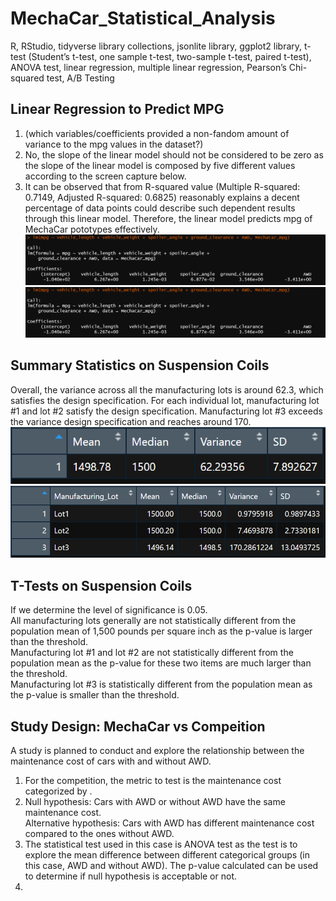 # MechaCar_Statistical_Analysis
R, RStudio, tidyverse library collections, jsonlite library, ggplot2 library, t-test (Student’s t-test, one sample t-test, two-sample t-test, paired t-test), ANOVA test, linear regression, multiple linear regression, Pearson’s Chi-squared test, A/B Testing
## Linear Regression to Predict MPG
1. (which variables/coefficients provided a non-fandom amount of variance to the mpg values in the dataset?)
2. No, the slope of the linear model should not be considered to be zero as the slope of the linear model is composed by five different values according to the screen capture below.  
3. It can be observed that from R-squared value (Multiple R-squared: 0.7149, Adjusted R-squared: 0.6825) reasonably explains a decent percentage of data points could describe such dependent results through this linear model. Therefore, the linear model predicts mpg of MechaCar pototypes effectively. 
![1_linear_model.PNG](image/1_linear_model.PNG)  
![1_linear_model_summary.PNG](image/1_linear_model.PNG)  
## Summary Statistics on Suspension Coils
Overall, the variance across all the manufacturing lots is around 62.3, which satisfies the design specification. For each individual lot, manufacturing lot #1 and lot #2 satisfy the design specification. Manufacturing lot #3 exceeds the variance design specification and reaches around 170.  
![2_total_summary.PNG](image/2_total_summary.PNG)  
![2_lot_summary.PNG](image/2_lot_summary.PNG)  
## T-Tests on Suspension Coils
If we determine the level of significance is 0.05.  
All manufacturing lots generally are not statistically different from the population mean of 1,500 pounds per square inch as the p-value is larger than the threshold.  
Manufacturing lot #1 and lot #2 are not statistically different from the population mean as the p-value for these two items are much larger than the threshold.  
Manufacturing lot #3 is statistically different from the population mean as the p-value is smaller than the threshold.  
## Study Design: MechaCar vs Compeition
A study is planned to conduct and explore the relationship between the maintenance cost of cars with and without AWD.  
1. For the competition, the metric to test is the maintenance cost categorized by . 
2. Null hypothesis: Cars with AWD or without AWD have the same maintenance cost.  
Alternative hypothesis: Cars with AWD has different maintenance cost compared to the ones without AWD.  
3. The statistical test used in this case is ANOVA test as the test is to explore the mean difference between different categorical groups (in this case, AWD and without AWD). The p-value calculated can be used to determine if null hypothesis is acceptable or not.  
4. 
